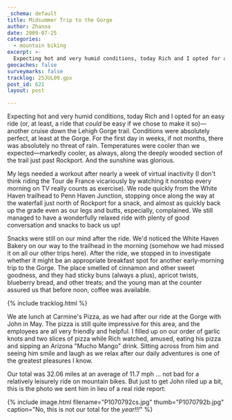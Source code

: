 ```yaml
---
_schema: default
title: Midsummer Trip to the Gorge
author: Zhanna
date: 2009-07-25
categories:
  - mountain biking
excerpt: >- 
  Expecting hot and very humid conditions, today Rich and I opted for an easy ride—another cruise down the Lehigh Gorge trail.
geocaches: false
surveymarks: false
tracklog: 25JUL09.gpx
post_id: 621
layout: post            

---
```


Expecting hot and very humid conditions, today Rich and I opted for an easy ride (or, at least, a ride that _could_ be easy if we chose to make it so)—another cruise down the Lehigh Gorge trail.  Conditions were absolutely perfect, at least at the Gorge.  For the first day in weeks, if not months, there was absolutely no threat of rain.  Temperatures were cooler than we expected—markedly cooler, as always, along the deeply wooded section of the trail just past Rockport.  And the sunshine was glorious.

My legs needed a workout after nearly a week of virtual inactivity (I don't think riding the Tour de France vicariously by watching it nonstop every morning on TV really counts as exercise).  We rode quickly from the White Haven trailhead to Penn Haven Junction, stopping once along the way at the waterfall just north of Rockport for a snack, and almost as quickly back up the grade even as our legs and butts, especially, complained.  We still managed to have a wonderfully relaxed ride with plenty of good conversation and snacks to back us up!  

Snacks were still on our mind after the ride.  We'd noticed the White Haven Bakery on our way to the trailhead in the morning (somehow we had missed it on all our other trips here).  After the ride, we stopped in to investigate whether it might be an appropriate breakfast spot for another early-morning trip to the Gorge.  The place smelled of cinnamon and other sweet goodness, and they had sticky buns (always a plus), apricot twists, blueberry bread, and other treats; and the young man at the counter assured us that before noon, coffee was available.  

{% include tracklog.html %}

We ate lunch at Carmine's Pizza, as we had after our ride at the Gorge with John in May.  The pizza is still quite impressive for this area, and the employees are all very friendly and helpful.  I filled up on our order of garlic knots and two slices of pizza while Rich watched, amused, eating his pizza and sipping an Arizona "Mucho Mango" drink.  Sitting across from him and seeing him smile and laugh as we relax after our daily adventures is one of the greatest pleasures I know.  

Our total was 32.06 miles at an average of 11.7 mph ... not bad for a relatively leisurely ride on mountain bikes.  But just to get John riled up a bit, this is the photo we sent him in lieu of a real ride report:

{% include image.html filename="P1070792cs.jpg" thumb="P1070792b.jpg" caption="No, this is not our total for the <i>year!!!</i>" %}

